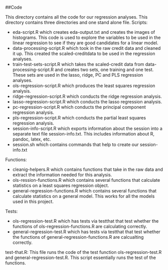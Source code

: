 ##Code

This directory contains all the code for our regression analyses. This directory contains three directories and one stand alone file.
Scripts:
* eda-script.R which creates eda-output.txt and creates the images of histograms. This code is used to explore the variables to be used in the linear regression to see if they are good candidates for a linear model.
* data-processing-script.R which took in the raw credit data and cleaned it up. This created the scaled-creditdata to be used in the regression analyses.
* train-test-sets-script.R which takes the scaled-credit data from data-processing-script.R and creates two sets, one training and one test. These sets are used in the lasso, ridge, PC and PLS regression analyses.
* ols-regression-script.R which produces the least squares regression analysis.
* ridge-regression-script.R which conducts the ridge regression analysis.
* lasso-regression-script.R which conducts the lasso regression analysis.
* pc-regression-script.R which conducts the principal component regression analysis.
* pls-regression-script.R which conducts the partial least squares regression analysis. 
* session-info-script.R which exports information about the session into a separate text file session-info.txt. This includes information about R, pandoc, latex, etc.
* session.sh which contains commands that help to create our session-info.txt

Functions:
* cleanig-helpers.R which contains functions that take in the raw data and extract the information needed for this analysis.
* ols-ression-functions.R which contains several functions that calculate statistics on a least squares regression object.
* general-regression-functions.R which contains several functions that calculate statistics on a general model. This works for all the models used in this project.

Tests:
* ols-regression-test.R which has tests via testthat that test whether the functions of ols-regression-functions.R are calculating correctly.
* general-regression-test.R which has tests via testthat that test whether the functions of general-regression-functions.R are calcualting correctly. 

test-that.R:
This file runs the code of the test function ols-regression-test.R and general-regression-test.R. This script essentially runs the test of the functions.

